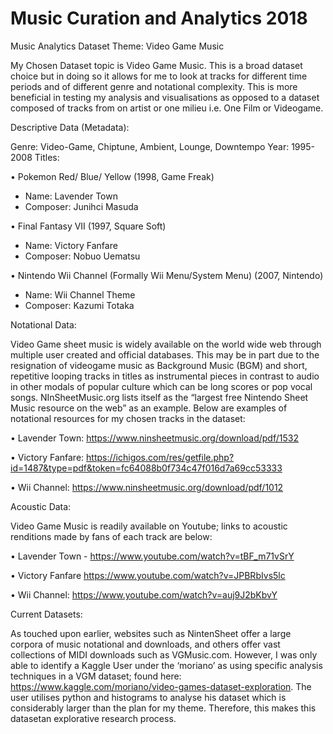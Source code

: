 # Music Curation and Analytics 2018

Music Analytics Dataset Theme: Video Game Music

My Chosen Dataset topic is Video Game Music. This is a broad dataset choice but in doing so it allows for me to look at tracks for different time periods and of different genre and notational complexity. This is more beneficial in testing my analysis and visualisations as opposed to a dataset composed of tracks from on artist or one milieu i.e. One Film or Videogame. 

Descriptive Data (Metadata): 

Genre: Video-Game, Chiptune, Ambient, Lounge, Downtempo
Year: 1995-2008
Titles:

•	Pokemon Red/ Blue/ Yellow (1998, Game Freak)

-	Name: Lavender Town
-	Composer: Junihci Masuda

•	Final Fantasy VII (1997, Square Soft)

-	Name: Victory Fanfare
-	Composer: Nobuo Uematsu

•	Nintendo Wii Channel (Formally Wii Menu/System Menu) (2007, Nintendo)

-	Name: Wii Channel Theme
-	Composer: Kazumi Totaka

Notational Data:

Video Game sheet music is widely available on the world wide web through multiple user created and official databases. This may be in part due to the resignation of videogame music as Background Music (BGM) and short, repetitive looping tracks in titles as instrumental pieces in contrast to audio in other modals of popular culture which can be long scores or pop vocal songs. NInSheetMusic.org lists itself as the “largest free Nintendo Sheet Music resource on the web” as an example. 
Below are examples of notational resources for my chosen tracks in the dataset:

•	Lavender Town: https://www.ninsheetmusic.org/download/pdf/1532  

•	Victory Fanfare: https://ichigos.com/res/getfile.php?id=1487&type=pdf&token=fc64088b0f734c47f016d7a69cc53333  

•	Wii Channel: https://www.ninsheetmusic.org/download/pdf/1012 

Acoustic Data:

Video Game Music is readily available on Youtube; links to acoustic renditions made by fans of each track are below:

•	Lavender Town - https://www.youtube.com/watch?v=tBF_m71vSrY 

•	Victory Fanfare https://www.youtube.com/watch?v=JPBRbIvs5lc 

•	Wii Channel: https://www.youtube.com/watch?v=auj9J2bKbvY 

Current Datasets:

As touched upon earlier, websites such as NintenSheet offer a large corpora of music notational and downloads, and others offer vast collections of MIDI downloads such as VGMusic.com. However, I was only able to identify a Kaggle User under the ‘moriano’ as using specific analysis techniques in a VGM dataset; found here: https://www.kaggle.com/moriano/video-games-dataset-exploration. The user utilises python and histograms to analyse his dataset which is considerably larger than the plan for my theme. Therefore, this makes this datasetan explorative research process. 
